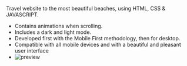  Travel website to the most beautiful beaches, using HTML, CSS & JAVASCRIPT.
- Contains animations when scrolling.
- Includes a dark and light mode.
- Developed first with the Mobile First methodology, then for desktop.
- Compatible with all mobile devices and with a beautiful and pleasant user interface
- ![preview](https://github.com/sajidasghar/responsive-travel-website/assets/152764869/ae40b1f9-0641-4b79-b2a0-27e43d54d9bb)
